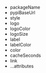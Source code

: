- packageName
- pypiBaseUrl
- style
- logo
- logoColor
- logoSize
- label
- labelColor
- color
- cacheSeconds
- link
- ...attributes